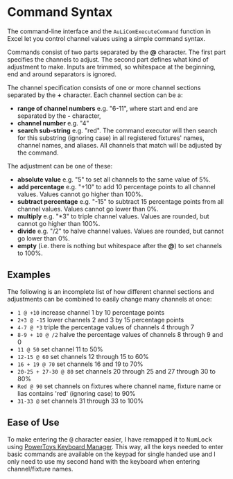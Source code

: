 

# Command Syntax

The command-line interface and the `AuLiComExecuteCommand` function in Excel let you control channel values using a simple command syntax.

Commands consist of two parts separated by the **@** character. The first part specifies the channels to adjust. The second part defines what kind of adjustment to make. Inputs are trimmed, so whitespace at the beginning, end and around separators is ignored.

The channel specification consists of one or more channel sections separated by the **+** character. Each channel section can be a:
 - **range of channel numbers** e.g. "6-11", where start and end are separated by the **-** character,
 - **channel number** e.g. "4"
 - **search sub-string** e.g. "red". The command executor will then search for this substring (ignoring case) in all registered fixtures' names, channel names, and aliases. All channels that match will be adjusted by the command.

The adjustment can be one of these:
- **absolute value** e.g. "5" to set all channels to the same value of 5%.
- **add percentage** e.g. "+10" to add 10 percentage points to all channel values. Values cannot go higher than 100%.
- **subtract percentage** e.g. "-15" to subtract 15 percentage points from all channel values. Values cannot go lower than 0%.
- **multiply** e.g. "*3" to triple channel values. Values are rounded, but cannot go higher than 100%.
- **divide** e.g. "/2" to halve channel values. Values are rounded, but cannot go lower than 0%.
- **empty** (i.e. there is nothing but whitespace after the **@**) to set channels to 100%.

## Examples

The following is an incomplete list of how different channel sections and adjustments can be combined to easily change many channels at once:

- ``1 @ +10``	increase channel 1 by 10 percentage points
- ``2+3 @ -15``	lower channels 2 and 3 by 15 percentage points
- ``4-7 @ *3``	triple the percentage values of channels 4 through 7
- ``8-9 + 10 @ /2``	halve the percentage values of channels 8 through 9 and 0
- ``11 @ 50``	set channel 11 to 50%
- ``12-15 @ 60``	set channels 12 through 15 to 60%
- ``16 + 19 @ 70``	set channels 16 and 19 to 70%
- ``20-25 + 27-30 @ 80``	set channels 20 through 25 and 27 through 30 to 80% 
- ``Red @ 90``	set channels on fixtures where channel name, fixture name or lias contains 'red' (ignoring case) to 90%
- ``31-33 @``	set channels 31 through 33 to 100%

## Ease of Use

To make entering the <kbd>@</kbd> character easier, I have remapped it to <kbd>NumLock</kbd> using [PowerToys Keyboard Manager](https://learn.microsoft.com/en-us/windows/powertoys/keyboard-manager). This way, all the keys needed to enter basic commands are available on the keypad for single handed use and I only need to use my second hand with the keyboard when entering channel/fixture names.
